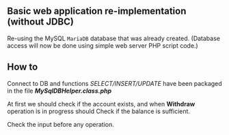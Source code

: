 ## Basic web application re-implementation (without JDBC)

Re-using the MySQL `MariaDB` database that was already created. 
(Database access will now be done using simple web server PHP script code.) 

## How to
Connect to DB and functions *SELECT/INSERT/UPDATE* have been packaged in the file ***MySqlDBHelper.class.php***

At first we should check if the account exists, and when **Withdraw** operation is in progress should Check if the balance is sufficient.

Check the input before any operation.